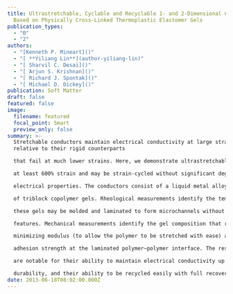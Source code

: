 ```yaml
---
title: Ultrastretchable, Cyclable and Recyclable 1- and 2-Dimensional Conductors
  Based on Physically Cross-Linked Thermoplastic Elastomer Gels
publication_types:
  - "0"
  - "2"
authors:
  - "[Kenneth P. Mineart]()"
  - "[ **Yiliang Lin**](author-yiliang-lin)"
  - "[ Sharvil C. Desai]()"
  - "[ Arjun S. Krishnan]()"
  - "[ Richard J. Spontak]()"
  - "[ Michael D. Dickey]()"
publication: Soft Matter
draft: false
featured: false
image:
  filename: featured
  focal_point: Smart
  preview_only: false
summary: >-
  Stretchable conductors maintain electrical conductivity at large strains
  relative to their rigid counterparts

  that fail at much lower strains. Here, we demonstrate ultrastretchable conductors that are conductive to

  at least 600% strain and may be strain-cycled without significant degradation to the mechanical or

  electrical properties. The conductors consist of a liquid metal alloy injected into microchannels composed

  of triblock copolymer gels. Rheological measurements identify the temperature window over which

  these gels may be molded and laminated to form microchannels without collapsing the microscale

  features. Mechanical measurements identify the gel composition that represents a compromise between

  minimizing modulus (to allow the polymer to be stretched with ease) and maximizing interfacial

  adhesion strength at the laminated polymer–polymer interface. The resulting 2D stretchable conductors

  are notable for their ability to maintain electrical conductivity up to large strains, their mechanical

  durability, and their ability to be recycled easily with full recovery of the component species
date: 2013-06-18T08:02:00.000Z
---
```

